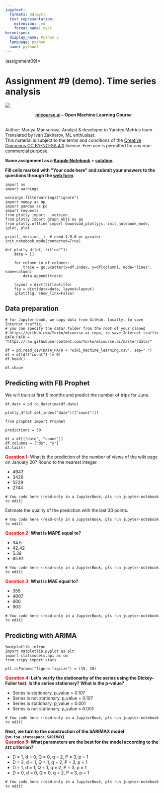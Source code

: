 ```yaml
---
jupytext:
  formats: md:myst
  text_representation:
    extension: .md
    format_name: myst
kernelspec:
  display_name: Python 3
  language: python
  name: python3
---
```


(assignment09)=

# Assignment #9 (demo). Time series analysis

<img src="https://habrastorage.org/webt/ia/m9/zk/iam9zkyzqebnf_okxipihkgjwnw.jpeg" />

**<center>[mlcourse.ai](https://mlcourse.ai) – Open Machine Learning Course** </center><br>

Author: Mariya Mansurova, Analyst & developer in Yandex.Metrics team. Translated by Ivan Zakharov, ML enthusiast. <br>This material is subject to the terms and conditions of the [Creative Commons CC BY-NC-SA 4.0](https://creativecommons.org/licenses/by-nc-sa/4.0/) license. Free use is permitted for any non-commercial purpose.


**Same assignment as a [Kaggle Notebook](https://www.kaggle.com/kashnitsky/a9-demo-time-series-analysis) + [solution](https://www.kaggle.com/kashnitsky/a9-demo-time-series-analysis-solution).**

**Fill cells marked with "Your code here" and submit your answers to the questions through the [web form](https://docs.google.com/forms/d/1UYQ_WYSpsV3VSlZAzhSN_YXmyjV7YlTP8EYMg8M8SoM/edit).**


```{code-cell} ipython3
import os
import warnings

warnings.filterwarnings("ignore")
import numpy as np
import pandas as pd
import requests
from plotly import __version__
from plotly import graph_objs as go
from plotly.offline import download_plotlyjs, init_notebook_mode, iplot, plot

print(__version__)  # need 1.9.0 or greater
init_notebook_mode(connected=True)
```

```{code-cell} ipython3
def plotly_df(df, title=""):
    data = []

    for column in df.columns:
        trace = go.Scatter(x=df.index, y=df[column], mode="lines", name=column)
        data.append(trace)

    layout = dict(title=title)
    fig = dict(data=data, layout=layout)
    iplot(fig, show_link=False)
```

## Data preparation


```{code-cell} ipython3
# for Jupyter-book, we copy data from GitHub, locally, to save Internet traffic,
# you can specify the data/ folder from the root of your cloned
# https://github.com/Yorko/mlcourse.ai repo, to save Internet traffic
DATA_PATH = "https://raw.githubusercontent.com/Yorko/mlcourse.ai/master/data/"
```


```{code-cell} ipython3
df = pd.read_csv(DATA_PATH + "wiki_machine_learning.csv", sep=" ")
df = df[df["count"] != 0]
df.head()
```


```{code-cell} ipython3
df.shape
```

## Predicting with FB Prophet
We will train at first 5 months and predict the number of trips for June.


```{code-cell} ipython3
df.date = pd.to_datetime(df.date)
```


```{code-cell} ipython3
plotly_df(df.set_index("date")[["count"]])
```


```{code-cell} ipython3
from prophet import Prophet
```


```{code-cell} ipython3
predictions = 30

df = df[["date", "count"]]
df.columns = ["ds", "y"]
df.tail()
```

**<font color='red'>Question 1:</font>** What is the prediction of the number of views of the wiki page on January 20? Round to the nearest integer.

- 4947
- 3426
- 5229
- 2744


```{code-cell} ipython3
# You code here (read-only in a JupyterBook, pls run jupyter-notebook to edit)
```

Estimate the quality of the prediction with the last 30 points.


```{code-cell} ipython3
# You code here (read-only in a JupyterBook, pls run jupyter-notebook to edit)
```

**<font color='red'>Question 2:</font> What is MAPE equal to?**

- 34.5
- 42.42
- 5.39
- 65.91

```{code-cell} ipython3
# You code here (read-only in a JupyterBook, pls run jupyter-notebook to edit)
```

**<font color='red'>Question 3:</font> What is MAE equal to?**

- 355
- 4007
- 600
- 903

```{code-cell} ipython3
# You code here (read-only in a JupyterBook, pls run jupyter-notebook to edit)
```

## Predicting with ARIMA


```{code-cell} ipython3
%matplotlib inline
import matplotlib.pyplot as plt
import statsmodels.api as sm
from scipy import stats

plt.rcParams["figure.figsize"] = (15, 10)
```

**<font color='red'>Question 4:</font> Let's verify the stationarity of the series using the Dickey-Fuller test. Is the series stationary? What is the p-value?**

- Series is stationary, p_value = 0.107
- Series is not stationary, p_value = 0.107
- Series is stationary, p_value = 0.001
- Series is not stationary, p_value = 0.001


```{code-cell} ipython3
# You code here (read-only in a JupyterBook, pls run jupyter-notebook to edit)
```

**Next, we turn to the construction of the SARIMAX model (`sm.tsa.statespace.SARIMAX`).<br> <font color='red'>Question 5:</font> What parameters are the best for the model according to the `AIC` criterion?**

- D = 1, d = 0, Q = 0, q = 2, P = 3, p = 1
- D = 2, d = 1, Q = 1, q = 2, P = 3, p = 1
- D = 1, d = 1, Q = 1, q = 2, P = 3, p = 1
- D = 0, d = 0, Q = 0, q = 2, P = 3, p = 1


```{code-cell} ipython3
# You code here (read-only in a JupyterBook, pls run jupyter-notebook to edit)
```
